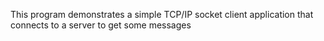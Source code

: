 This program demonstrates a simple TCP/IP socket client application that connects to a server
to get some messages

